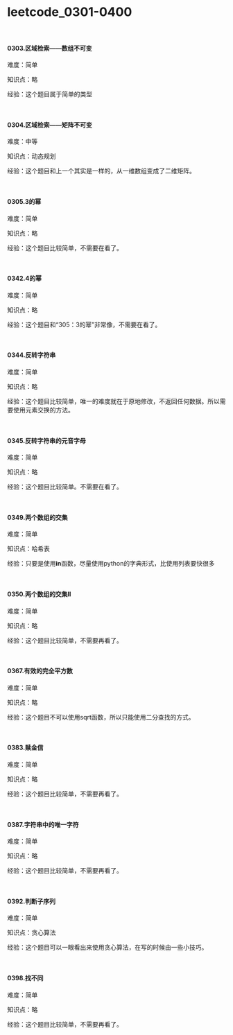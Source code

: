 # leetcode_0301-0400

<br/>

#### 0303.区域检索——数组不可变

难度：简单

知识点：略

经验：这个题目属于简单的类型

<br/>

#### 0304.区域检索——矩阵不可变

难度：中等

知识点：动态规划

经验：这个题目和上一个其实是一样的，从一维数组变成了二维矩阵。

<br/>

#### 0305.3的幂

难度：简单

知识点：略

经验：这个题目比较简单，不需要在看了。

<br/>

#### 0342.4的幂

难度：简单

知识点：略

经验：这个题目和“305：3的幂”非常像，不需要在看了。

<br/>

#### 0344.反转字符串

难度：简单

知识点：略

经验：这个题目比较简单，唯一的难度就在于原地修改，不返回任何数据。所以需要使用元素交换的方法。

<br/>

#### 0345.反转字符串的元音字母

难度：简单

知识点：略

经验：这个题目比较简单。不需要在看了。

<br/>

#### 0349.两个数组的交集

难度：简单

知识点：哈希表

经验：只要是使用**in**函数，尽量使用python的字典形式，比使用列表要快很多

<br/>

#### 0350.两个数组的交集Ⅱ

难度：简单

知识点：略

经验：这个题目比较简单，不需要再看了。

<br/>

#### 0367.有效的完全平方数

难度：简单

知识点：略

经验：这个题目不可以使用sqrt函数，所以只能使用二分查找的方式。

<br/>

#### 0383.赎金信

难度：简单

知识点：略

经验：这个题目比较简单，不需要再看了。

<br/>

#### 0387.字符串中的唯一字符

难度：简单

知识点：略

经验：这个题目比较简单，不需要再看了。

<br/>

#### 0392.判断子序列

难度：简单

知识点：贪心算法

经验：这个题目可以一眼看出来使用贪心算法，在写的时候由一些小技巧。

<br/>

#### 0398.找不同

难度：简单

知识点：略

经验：这个题目比较简单，不需要再看了。







